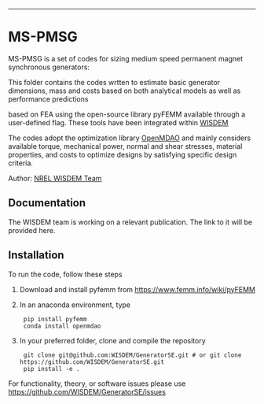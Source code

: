 ---------------
# MS-PMSG

MS-PMSG is a set of codes for sizing medium speed permanent magnet synchronous generators:

This folder contains the codes wrtten to estimate basic generator dimensions, mass and costs based on both analytical models as well as performance predictions

based on FEA using the open-source library pyFEMM available through a user-defined flag. These tools have been integrated within [WISDEM](https://github.com/wisdem/wisdem)

The codes adopt the optimization library [OpenMDAO](https://openmdao.org) and mainly considers available torque, mechanical power, normal and shear stresses, material properties, and costs to optimize designs by satisfying specific design criteria. 

Author: [NREL WISDEM Team](mailto:systems.engineering@nrel.gov) 

## Documentation

The WISDEM team is working on a relevant publication. The link to it will be provided here.

## Installation

To run the code, follow these steps

1. Download and install pyfemm from https://www.femm.info/wiki/pyFEMM

2. In an anaconda environment, type 

        pip install pyfemm
        conda install openmdao

3. In your preferred folder, clone and compile the repository

		git clone git@github.com:WISDEM/GeneratorSE.git # or git clone https://github.com/WISDEM/GeneratorSE.git
		pip install -e .


For functionality, theory, or software issues please use <https://github.com/WISDEM/GeneratorSE/issues>



